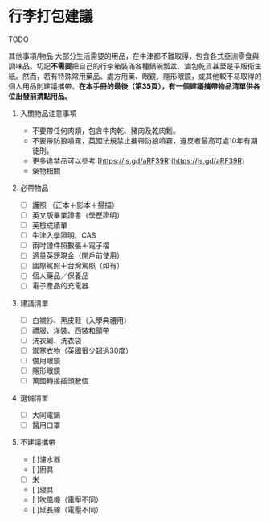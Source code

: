 # 行李打包建議

TODO

其他事項/物品
大部分生活需要的用品，在牛津都不難取得，包含各式亞洲零食與調味品。切記**不需要**把自己的行李箱裝滿各種鍋碗瓢盆、滷包乾貨甚至是平版衛生紙。然而，若有特殊常用藥品、處方用藥、眼鏡、隱形眼鏡，或其他較不易取得的個人用品則建議攜帶。**在本手冊的最後（第35頁），有一個建議攜帶物品清單供各位出發前清點用品。**

1. 入關物品注意事項
   * 不要帶任何肉類，包含牛肉乾、豬肉及乾肉鬆。
   * 不要帶防狼噴霧，英國法規禁止攜帶防狼噴霧，違反者最高可處10年有期徒刑。
   * 更多違禁品可以參考 [https://is.gd/aRF39R](https://is.gd/aRF39R)
   * 藥物相關
  
2. 必帶物品
    - [ ] 護照 （正本＋影本＋掃描）
    - [ ] 英文版畢業證書（學歷證明）
    - [ ] 英檢成績單	
    - [ ] 牛津入學證明、CAS	
    - [ ] 兩吋證件照數張＋電子檔	
    - [ ] 適量英鎊現金（開戶前使用）	
    - [ ] 國際駕照＋台灣駕照（如有）	
    - [ ] 個人藥品／保養品
    - [ ] 電子產品的充電器
  
3. 建議清單
    - [ ] 白襯衫、黑皮鞋（入學典禮用）
    - [ ] 禮服、洋裝、西裝和領帶
    - [ ] 洗衣網、洗衣袋
    - [ ] 禦寒衣物（英國很少超過30度）
    - [ ] 備用眼鏡
    - [ ] 隱形眼鏡
    - [ ] 萬國轉接插頭數個	
  
4. 選備清單
    - [ ] 大同電鍋
    - [ ] 醫用口罩
  
5. 不建議攜帶
    - [ ]濾水器
    - [ ]廚具
    - [ ] 米
    - [ ]寢具
    - [ ]吹風機（電壓不同）
    - [ ]延長線（電壓不同）





